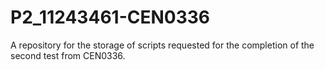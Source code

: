# P2_11243461-CEN0336
A repository for the storage of scripts requested for the completion of the second test from CEN0336.

